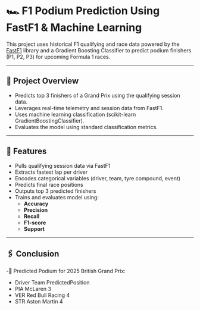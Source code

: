 # 🏎️ F1 Podium Prediction Using FastF1 & Machine Learning

This project uses historical F1 qualifying and race data powered by the [FastF1](https://theoehrly.github.io/Fast-F1/) library and a Gradient Boosting Classifier to predict podium finishers (P1, P2, P3) for upcoming Formula 1 races.

---

## 📌 Project Overview

- Predicts top 3 finishers of a Grand Prix using the qualifying session data.
- Leverages real-time telemetry and session data from FastF1.
- Uses machine learning classification (scikit-learn GradientBoostingClassifier).
- Evaluates the model using standard classification metrics.

---

## 🚀 Features

- Pulls qualifying session data via FastF1
- Extracts fastest lap per driver
- Encodes categorical variables (driver, team, tyre compound, event)
- Predicts final race positions
- Outputs top 3 predicted finishers
- Trains and evaluates model using:
  - **Accuracy**
  - **Precision**
  - **Recall**
  - **F1-score**
  - **Support**
 
  
---
## 🖇 Conclusion
-🏁 Predicted Podium for 2025 British Grand Prix:
   - Driver             Team  PredictedPosition
   -  PIA            McLaren                  3
   -  VER    Red Bull Racing                  4
   -  STR       Aston Martin                  4


